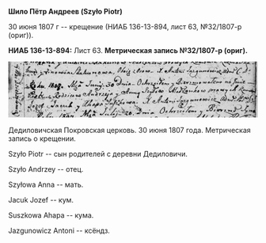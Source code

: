 **Шило Пётр Андреев (Szyło Piotr)**

30 июня 1807 г -- крещение (НИАБ 136-13-894, лист 63, №32/1807-р
(ориг)).

**НИАБ 136-13-894:** Лист 63. **Метрическая запись №32/1807-р (ориг).**

![](./media/25cdac43a739d0d36f1e6c5e0b1ff37150c3e7a0.png)

Дедиловичская Покровская церковь. 30 июня 1807 года. Метрическая запись
о крещении.

Szyło Piotr -- сын родителей с деревни Дедиловичи.

Szyło Andrzey -- отец.

Szyłowa Anna -- мать.

Jacuk Jozef -- кум.

Suszkowa Ahapa -- кума.

Jazgunowicz Antoni -- ксёндз.
